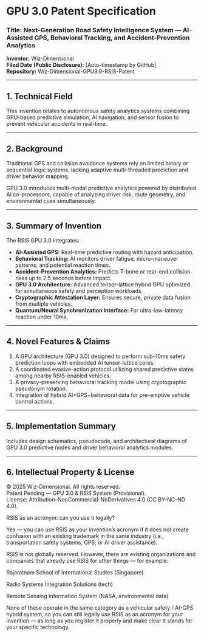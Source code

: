 # GPU 3.0 Patent Specification  
### Title: Next-Generation Road Safety Intelligence System — AI-Assisted GPS, Behavioral Tracking, and Accident-Prevention Analytics  
**Inventor:** Wiz-Dimensional  
**Filed Date (Public Disclosure):** [Auto-timestamp by GitHub]  
**Repository:** Wiz-Dimensional-GPU3.0-RSIS-Patent  

---

## 1. Technical Field
This invention relates to autonomous safety analytics systems combining GPU-based predictive simulation, AI navigation, 
and sensor fusion to prevent vehicular accidents in real-time.

---

## 2. Background
Traditional GPS and collision avoidance systems rely on limited binary or sequential logic systems, lacking adaptive
multi-threaded prediction and driver behavior mapping.  

GPU 3.0 introduces multi-modal predictive analytics powered by distributed AI co-processors, capable of analyzing driver risk, 
route geometry, and environmental cues simultaneously.

---

## 3. Summary of Invention
The RSIS GPU 3.0 integrates:
- **AI-Assisted GPS:** Real-time predictive routing with hazard anticipation.
- **Behavioral Tracking:** AI monitors driver fatigue, micro-maneuver patterns, and potential reaction times.
- **Accident-Prevention Analytics:** Predicts T-bone or rear-end collision risks up to 2.5 seconds before impact.
- **GPU 3.0 Architecture:** Advanced tensor-lattice hybrid GPU optimized for simultaneous safety and perception workloads.
- **Cryptographic Attestation Layer:** Ensures secure, private data fusion from multiple vehicles.
- **Quantum/Neural Synchronization Interface:** For ultra-low-latency reaction under 10ms.

---

## 4. Novel Features & Claims
1. A GPU architecture (GPU 3.0) designed to perform sub-10ms safety prediction loops with embedded AI tensor-lattice cores.  
2. A coordinated evasive-action protocol utilizing shared predictive states among nearby RSIS-enabled vehicles.  
3. A privacy-preserving behavioral tracking model using cryptographic pseudonym rotation.  
4. Integration of hybrid AI+GPS+behavioral data for pre-emptive vehicle control actions.  

---

## 5. Implementation Summary
Includes design schematics, pseudocode, and architectural diagrams of GPU 3.0 predictive nodes and driver behavioral analytics modules.

---

## 6. Intellectual Property & License
© 2025 Wiz-Dimensional. All rights reserved.  
Patent Pending — GPU 3.0 & RSIS System (Provisional).  
License: Attribution–NonCommercial–NoDerivatives 4.0 (CC BY-NC-ND 4.0).















RSIS as an acronym: can you use it legally?

Yes — you can use RSIS as your invention’s acronym if it does not create confusion with an existing 
trademark in the same industry (i.e., transportation safety systems, GPS, or AI driver assistance).

RSIS is not globally reserved.
However, there are existing organizations and companies that already use RSIS for other things — for example:

Rajaratnam School of International Studies (Singapore)

Radio Systems Integration Solutions (tech)

Remote Sensing Information System (NASA, environmental data)

None of these operate in the same category as a vehicular safety / AI-GPS hybrid system, so you can still legally 
use RSIS as an acronym for your invention — 
as long as you register it properly and make clear it stands for your specific technology.
